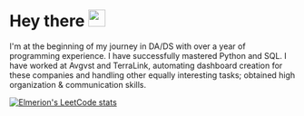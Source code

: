 <h1>
  Hey there
  <img src="https://media.giphy.com/media/hvRJCLFzcasrR4ia7z/giphy.gif" width="30px"/>
</h1>
I'm at the beginning of my journey in DA/DS with over a year of programming experience. I have successfully mastered Python and SQL. I have worked at Avgvst and TerraLink, automating dashboard creation for these companies and handling other equally interesting tasks; obtained high organization & communication skills.

[![Elmerion's LeetCode stats](https://leetcode-stats-six.vercel.app/?username=Elmerion)](https://github.com/Norlet/Rogovoy-Maxim)

